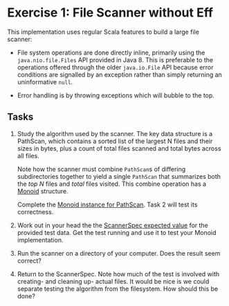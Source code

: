 # Exercise 1: File Scanner without Eff

This implementation uses regular Scala features to build a large file scanner:

- File system operations are done directly inline, primarily using the `java.nio.file.Files` API provided in Java 8. This
is preferable to the operations offered through the older `java.io.File` API because error conditions are signalled by an
exception rather than simply returning an uninformative `null`.

- Error handling is by throwing exceptions which will bubble to the top.

## Tasks

1. Study the algorithm used by the scanner. The key data structure is a PathScan, which contains a sorted list of the
largest N files and their sizes in bytes, plus a count of total files scanned and total bytes across all files.

    Note how the scanner must combine `PathScan`s of differing subdirectories together to yield
a single `PathScan` that summarizes both the *top N* files and *total* files visited. This combine operation has a
[Monoid](http://typelevel.org/cats/typeclasses/monoid.html) structure.

    Complete the [Monoid instance for PathScan](src/main/scala/scan/Scanner.scala#L42). Task 2 will test its correctness.

2.  Work out in your head the the [ScannerSpec expected value](src/test/scala/scan/ScannerSpec.scala) for the provided test data.
Get the test running and use it to test your Monoid implementation.

3. Run the scanner on a directory of your computer. Does the result seem correct?

4. Return to the ScannerSpec. Note how much of the test is involved with creating- and cleaning up- actual files. It would be nice
is we could separate testing the algorithm from the filesystem. How should this be done?

